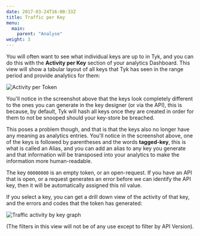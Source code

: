 ```yaml
---
date: 2017-03-24T16:00:33Z
title: Traffic per Key
menu:
  main:
    parent: "Analyse"
weight: 3 
---
```


You will often want to see what individual keys are up to in Tyk, and you can do this with the **Activity per Key** section of your analytics Dashboard. This view will show a tabular layout of all keys that Tyk has seen in the range period and provide analytics for them:

![Activity per Token][1]

You'll notice in the screenshot above that the keys look completely different to the ones you can generate in the key designer (or via the API), this is because, by default, Tyk will hash all keys once they are created in order for them to not be snooped should your key-store be breached.

This poses a problem though, and that is that the keys also no longer have any meaning as analytics entries. You'll notice in the screenshot above, one of the keys is followed by parentheses and the words **tagged-key**, this is what is called an Alias, and you can add an alias to any key you generate and that information will be transposed into your analytics to make the information more human-readable.

The key `00000000` is an empty token, or an open-request. If you have an API that is open, or a request generates an error before we can identify the API key, then it will be automatically assigned this nil value.

If you select a key, you can get a drill down view of the activity of that key, and the errors and codes that the token has generated:

![Traffic activity by key graph][2]

(The filters in this view will not be of any use except to filter by API Version).

[1]: /docs/img/dashboard/usage-data/activity_per_key_2.5.png
[2]: /docs/img/dashboard/usage-data/key_detail_2.5.png